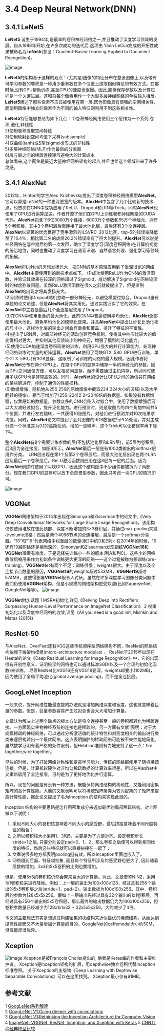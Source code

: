 # 3.4 Deep Neural Network(DNN)

## 3.4.1 **LeNet5**
**LeNet5** 诞生于1994年,是最早的卷积神经网络之一,并且推动了深度学习领域的发展。自从1988年开始,在许多次成功的迭代后,这项由 Yann LeCun完成的开拓性成果被命名为**LeNet5**(参见：Gradient-Based Learning Applied to Document Recognition)。

![image](http://static.open-open.com/lib/uploadImg/20160907/20160907100307_377.jpg)

**LeNet5**的架构基于这样的观点：(尤其是)图像的特征分布在整张图像上,以及带有可学习参数的卷积是一种用少量参数在多个位置上提取相似特征的有效方式。在那时候,没有GPU帮助训练,甚至CPU的速度也很慢。因此,能够保存参数以及计算过程是一个关键进展。这和将每个像素用作一个大型多层神经网络的单独输入相反。**LeNet5**阐述了那些像素不应该被使用在第一层,因为图像具有很强的空间相关性,而使用图像中独立的像素作为不同的输入特征则利用不到这些相关性。  

**LeNet5**特征能够总结为如下几点：
1)卷积神经网络使用三个层作为一个系列:卷积,池化,非线性  
2)使用卷积提取空间特征  
3)使用映射到空间均值下采样(subsample)  
4)双曲线(tanh)或S型(sigmoid)形式的非线性  
5)多层神经网络(MLP)作为最后的分类器  
6)层与层之间的稀疏连接矩阵避免大的计算成本  
总体看来,这个网络是最近大量神经网络架构的起点,并且也给这个领域带来了许多灵感。

## 3.4.1 AlexNet

2012年，Hinton的学生Alex Krizhevsky提出了深度卷积神经网络模型**AlexNet**，它可以算是LeNet的一种更深更宽的版本。**AlexNet**中包含了几个比较新的技术点，也首次在CNN中成功应用了ReLU、Dropout和LRN等Trick。同时**AlexNet**也使用了GPU进行运算加速，作者开源了他们在GPU上训练卷积神经网络的CUDA代码。**AlexNet**包含了6亿3000万个连接，6000万个参数和65万个神经元，拥有5个卷积层，其中3个卷积层后面连接了最大池化层，最后还有3个全连接层。**AlexNet**以显著的优势赢得了竞争激烈的ILSVRC 2012比赛，top-5的错误率降低至了16.4%，相比第二名的成绩26.2%错误率有了巨大的提升。**AlexNet**可以说是神经网络在低谷期后的第一次发声，确立了深度学习(深度卷积网络)在计算机视觉的统治地位，同时也推动了深度学习在语音识别、自然语言处理、强化学习等领域的拓展。

**AlexNet**将LeNet的思想发扬光大，把CNN的基本原理应用到了很深很宽的网络中。**AlexNet**主要使用到的新技术点如下。
(1)成功使用ReLU作为CNN的激活函数，并验证其效果在较深的网络超过了Sigmoid，成功解决了Sigmoid在网络较深时的梯度弥散问题。虽然ReLU激活函数在很久之前就被提出了，但是直到**AlexNet**的出现才将其发扬光大。  
(2)训练时使用Dropout随机忽略一部分神经元，以避免模型过拟合。Dropout虽有单独的论文论述，但是**AlexNet**将其实用化，通过实践证实了它的效果。在**AlexNet**中主要是最后几个全连接层使用了Dropout。  
(3)在CNN中使用重叠的最大池化。此前CNN中普遍使用平均池化，**AlexNet**全部使用最大池化，避免平均池化的模糊化效果。并且**AlexNet**中提出让步长比池化核的尺寸小，这样池化层的输出之间会有重叠和覆盖，提升了特征的丰富性。  
(4)提出了LRN层，对局部神经元的活动创建竞争机制，使得其中响应比较大的值变得相对更大，并抑制其他反馈较小的神经元，增强了模型的泛化能力。  
(5)使用CUDA加速深度卷积网络的训练，利用GPU强大的并行计算能力，处理神经网络训练时大量的矩阵运算。**AlexNet**使用了两块GTX 580 GPU进行训练，单个GTX 580只有3GB显存，这限制了可训练的网络的最大规模。因此作者将**AlexNet**分布在两个GPU上，在每个GPU的显存中储存一半的神经元的参数。因为GPU之间通信方便，可以互相访问显存，而不需要通过主机内存，所以同时使用多块GPU也是非常高效的。同时，**AlexNet**的设计让GPU之间的通信只在网络的某些层进行，控制了通信的性能损耗。  
(6)数据增强，随机地从256´256的原始图像中截取224´224大小的区域(以及水平翻转的镜像)，相当于增加了(256-224)2´2=2048倍的数据量。如果没有数据增强，仅靠原始的数据量，参数众多的CNN会陷入过拟合中，使用了数据增强后可以大大减轻过拟合，提升泛化能力。进行预测时，则是取图片的四个角加中间共5个位置，并进行左右翻转，一共获得10张图片，对他们进行预测并对10次结果求均值。同时，**AlexNet**论文中提到了会对图像的RGB数据进行PCA处理，并对主成分做一个标准差为0.1的高斯扰动，增加一些噪声，这个Trick可以让错误率再下降1%。

整个**AlexNet**有8个需要训练参数的层(不包括池化层和LRN层)，前5层为卷积层，后3层为全连接层，如图4所示。**AlexNet**最后一层是有1000类输出的Softmax层用作分类。 LRN层出现在第1个及第2个卷积层后，而最大池化层出现在两个LRN层及最后一个卷积层后。ReLU激活函数则应用在这8层每一层的后面。因为**AlexNet**训练时使用了两块GPU，因此这个结构图中不少组件都被拆为了两部分。现在我们GPU的显存可以放下全部模型参数，因此只考虑一块GPU的情况即可。

![image](http://www.laiyuan.com/pic/2017/02/28/i1fr4k4zngr.jpg)

## **VGGNet**
**VGGNet**网络架构于2014年出现在Simonyan和Zisserman中的论文中,《Very Deep Convolutional Networks for Large Scale Image Recognition》。该架构仅仅使用堆放在彼此顶部、深度不断增加的3×3卷积层，并通过max pooling来减小volume规格；然后是两个4096节点的全连接层，最后是一个softmax分类器。“16”和“19”代表网络中权重层的数量(表2中的D和E列):
在2014年的时候，16还有19层网络还是相当深的，Simonyan和Zisserman发现训练**VGGNet16**和**VGGNet19**很有难度，于是选择先训练小一些的版本(列A和列C)。这些小的网络收敛后被用来作为初始条件训练更大更深的网络——这个过程被称为预训练(pre-training)。**VGGNet**Net有两个不足：训练很慢；weights很大。由于深度以及全连接节点数量的原因，**VGGNet16**的weights超过533MB，**VGGNet19**超过574MB，这使得部署**VGGNet**很令人讨厌。虽然在许多深度学习图像分类问题中我们仍使用**VGGNet**架构，但是小规模的网络架构更受欢迎(比如SqueezeNet, GoogleNet等等)。
![image](http://www.laiyuan.com/pic/2017/02/28/i1fr4k4zngr.jpg)

**VGGNet**附加话题
1 MSRA初始化,详见《Delving Deep into Rectifiers: Surpassing Human-Level Performance on ImageNet Classification》
2 权重初始化以及深度神经网络的收敛,详见《All you need is a good init, Mishkin and Matas (2015)》

## ResNet-50
与AlexNet、OverFeat还有VGG这些传统顺序型网络架构不同，ResNet的网络结构依赖于微架构模组(micro-architecture modules) 。
ResNet于2015年出现在Heetal的论文《Deep Residual Learning for Image Recognition》中，它的出现很有开创性意义，证明极深的网络也可以通过标准SGD(以及一个合理的初始化函数)来训练。
尽管ResNet比VGG16还有VGG19要深，weights却要小(102MB)，因为使用了全局平均池化(global average pooling)，而不是全连接层。

## GoogLeNet Inception
一般来说，提升网络性能最直接的办法就是增加网络深度和宽度，这也就意味着巨量的参数。但是，巨量参数容易产生过拟合也会大大增加计算量。

文章认为解决上述两个缺点的根本方法是将全连接甚至一般的卷积都转化为稀疏连接。一方面现实生物神经系统的连接也是稀疏的，另一方面有文献1表明：对于大规模稀疏的神经网络，可以通过分析激活值的统计特性和对高度相关的输出进行聚类来逐层构建出一个最优网络。这点表明臃肿的稀疏网络可能被不失性能地简化。 虽然数学证明有着严格的条件限制，但Hebbian准则有力地支持了这一点：fire together,wire together。

早些的时候，为了打破网络对称性和提高学习能力，传统的网络都使用了随机稀疏连接。但是，计算机软硬件对非均匀稀疏数据的计算效率很差，所以在AlexNet中又重新启用了全连接层，目的是为了更好地优化并行运算。

所以，现在的问题是有没有一种方法，既能保持网络结构的稀疏性，又能利用密集矩阵的高计算性能。大量的文献表明可以将稀疏矩阵聚类为较为密集的子矩阵来提高计算性能，据此论文提出了名为Inception 的结构来实现此目的。

Inception 结构的主要思路是怎样用密集成分来近似最优的局部稀疏结构。对上图做以下说明： 
1) 采用不同大小的卷积核意味着不同大小的感受野，最后拼接意味着不同尺度特征的融合； 
2) 之所以卷积核大小采用1、3和5，主要是为了方便对齐。设定卷积步长stride=1之后, 只要分别设定pad=0、1、2，那么卷积之后便可以得到相同维度的特征，然后这些特征就可以直接拼接在一起了； 
3) 文章说很多地方都表明pooling挺有效，所以Inception里面也嵌入了。 
4) 网络越到后面，特征越抽象, 而且每个特征所涉及的感受野也更大了, 因此随着层数的增加，3x3和5x5卷积的比例也要增加。

但是，使用5x5的卷积核仍然会带来巨大的计算量。为此，文章借鉴NIN2，采用1x1卷积核来进行降维。例如：上一层的输出为100x100x128，经过具有256个输出的5x5卷积层之后(stride=1，pad=2)，输出数据为100x100x256。其中，卷积层的参数为128x5x5x256。假如上一层输出先经过具有32个输出的1x1卷积层，再经过具有256个输出的5x5卷积层，那么最终的输出数据仍为为100x100x256，但卷积参数量已经减少为128x1x1x32 + 32x5x5x256，大约减少了4倍。

本文的主要想法其实是想通过构建密集的块结构来近似最优的稀疏结构，从而达到提高性能而又不大量增加计算量的目的。GoogleNet的caffemodel大小约50M，但性能却很优异。 

## Xception
![image](http://www.pyimagesearch.com/wp-content/uploads/2017/03/imagenet_xception_flow.png)
Xception是被François Chollet提出的, 后者是Keras库的作者和主要维护者。
Xception是Inception架构的扩展，用depthwise独立卷积代替Inception标准卷积。
关于Xception的出版物《Deep Learning with Depthwise Separable Convolutions》可以在这里找到。
Xception最小仅有91MB。

## 参考文献

1 [GoogLeNet系列解读](http://blog.csdn.net/shuzfan/article/details/50738394)  
2 [GoogLeNet V1:Going deeper with convolutions](https://arxiv.org/abs/1409.4842)  
3 [GoogLeNet V1:Rethinking the Inception Architecture for Computer Vision](https://arxiv.org/abs/1512.00567)  
4 [ImageNet: VGGNet, ResNet, Inception, and Xception with Keras](https://www.pyimagesearch.com/2017/03/20/imagenet-vggnet-resnet-inception-xception-keras/?spm=5176.100239.blogcont78726.44.r8lIwj)
5 [CNN几种经典模型比较](http://blog.csdn.net/Maxiao1204/article/details/65653781)
